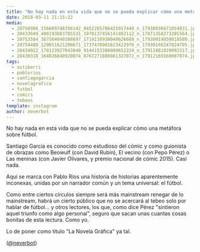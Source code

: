 ```yaml
---
title: "No hay nada en esta vida que no se pueda explicar cómo una metáfora sobre fútbol"
date: 2018-03-11 21:15:22
media: 
  - 28750986_156609748356142_8452285786425917440_n_17930036671054831.jpg
  - 28433649_400193883785531_1970137456141402112_n_17871358273205564.jpg
  - 28753504_367584040388697_1714110938048626688_n_17930019850018580.jpg
  - 28754488_129651621200671_1737478901623422976_n_17930166247024705.jpg
  - 28434022_170123927043040_9144153388009652224_n_17911881829092317.jpg
  - 28430318_164026840920874_8767271888981327872_n_17912169160087874.jpg
tags: 
  - astiberri
  - pablorios
  - santiagogarcia
  - novelagrafica
  - futbol
  - comics
  - tebeos
template: instagram
author: neverbot
---
```


No hay nada en esta vida que no se pueda explicar cómo una metáfora sobre fútbol.


Santiago García es conocido como estudioso del cómic y como guionista de obrazas como Beowulf (con David Rubín), El vecino (con Pepo Pérez) o Las meninas (con Javier Olivares, y premio nacional de cómic 2015). Casi nada.


Aquí se marca con Pablo Ríos una historia de historias aparentemente inconexas, unidas por un narrador común y un tema universal: el fútbol.


Como entre ciertos círculos siempre será más mainstream renegar de lo mainstream, habrá un cierto público que no se acercará al tebeo solo por hablar de fútbol... y otros lectores, los que, como dice Pérez "sintieron aquel triunfo como algo personal", seguro que sacan unas cuantas cosas bonitas de esta lectura. Como yo.


Lo de poner como título "La Novela Gráfica" ya tal.


([@neverbot](https://instagram.com/neverbot))
